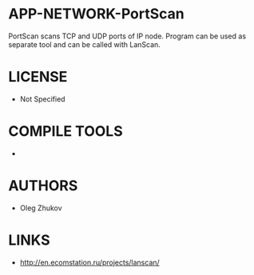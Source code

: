 APP-NETWORK-PortScan
====================

PortScan scans TCP and UDP ports of IP node. Program can be used as separate tool and can be called with LanScan.

LICENSE
===============
* Not Specified

COMPILE TOOLS
===============
* 
 
AUTHORS
===============
* Oleg Zhukov

LINKS
===============
* http://en.ecomstation.ru/projects/lanscan/


